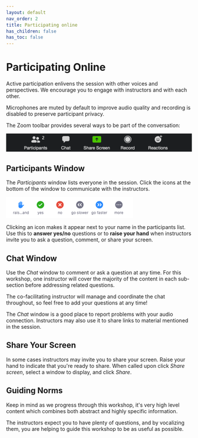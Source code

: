 ```yaml
---
layout: default
nav_order: 2
title: Participating online
has_children: false
has_toc: false
---
```


# Participating Online

Active participation enlivens the session with other voices and perspectives. We encourage you to engage with instructors and with each other.

Microphones are muted by default to improve audio quality and recording is disabled to preserve participant privacy.

The Zoom toolbar provides several ways to be part of the conversation:

<img src="figures/zoom_toolbar.png" alt="Zoom toolbar" width="510"/>
<br/>

## Participants Window

The _Participants_ window lists everyone in the session. Click the icons at the bottom of the window to communicate with the instructors.

![Menu at bottom of participants window](figures/participants_window_menu.png)

Clicking an icon makes it appear next to your name in the participants list. Use this to **answer yes/no** questions or to **raise your hand** when instructors invite you to ask a question, comment, or share your screen.
<br/>

## Chat Window

Use the _Chat_ window to comment or ask a question at any time. For this workshop, one instructor will cover the majority of the content in each sub-section before addressing related questions. 

The co-facilitating instructor will manage and coordinate the chat throughout, so feel free to add your questions at any time!

The _Chat_ window is a good place to report problems with your audio connection. Instructors may also use it to share links to material mentioned in the session.
<br/>

## Share Your Screen

In some cases instructors may invite you to share your screen. Raise your hand to indicate that you're ready to share. When called upon click _Share screen_, select a window to display, and click _Share_.
<br/>

## Guiding Norms

Keep in mind as we progress through this workshop, it's very high level content which combines both abstract and highly specific information.

The instructors expect you to have plenty of questions, and by vocalizing them, you are helping to guide this workshop to be as useful as possible.